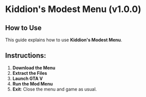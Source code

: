 # Kiddion's Modest Menu (v1.0.0) 
## How to Use
This guide explains how to use **Kiddion's Modest Menu**.

## Instructions:
1. **Download the Menu**
2. **Extract the Files**
3. **Launch GTA V**
4. **Run the Mod Menu**
5. **Exit**: Close the menu and game as usual.
